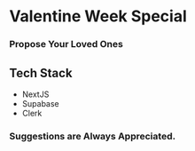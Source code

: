 # Valentine Week Special
### Propose Your Loved Ones

## Tech Stack
- NextJS
- Supabase
- Clerk

### Suggestions are Always Appreciated.
